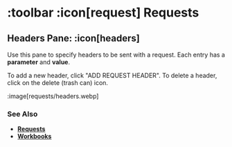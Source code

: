 # :toolbar :icon[request] Requests

## Headers Pane: :icon[headers]

Use this pane to specify headers to be sent with a request.  Each entry has a **parameter** and **value**.

To add a new header, click "ADD REQUEST HEADER".  To delete a header, click on the delete (trash can) icon.

:image[requests/headers.webp]

### See Also

* [**Requests**](help:requests)
* [**Workbooks**](help:workbooks)
